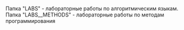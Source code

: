 Папка "LABS" - лабораторные работы по алгоритмическим языкам.
Папка "LABS__METHODS" -  лабораторные работы по методам программирования
